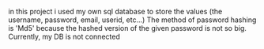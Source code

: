 in this project i used my own sql database to store the values (the username, password, email, userid, etc...)
The method of password hashing is 'Md5' because the hashed version of the given password is not so big.
Currently, my DB is not connected
